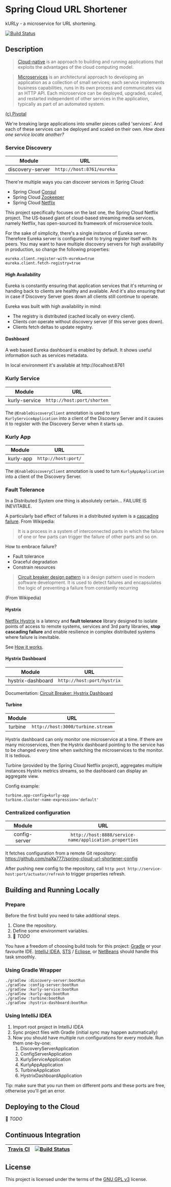 # Spring Cloud URL Shortener

kURLy - a microservice for URL shortening.

[![Build Status](https://travis-ci.com/naXa777/spring-cloud-url-shortener.svg?branch=master&style=flat)](https://travis-ci.com/naXa777/spring-cloud-url-shortener)

## Description

> [Cloud-native](https://pivotal.io/de/cloud-native) is an approach to building and running applications that exploits the advantages of the cloud computing model.

> [Microservices](https://pivotal.io/microservices) is an architectural approach to developing an application as a collection of small services; each service implements business capabilities, runs in its own process and communicates via an HTTP API. Each microservice can be deployed, upgraded, scaled, and restarted independent of other services in the application, typically as part of an automated system.

[(c) Pivotal](https://pivotal.io/de/cloud-native)

We're breaking large applications into smaller pieces called 'services'. And each of these services can be deployed and scaled on their own. _How does one service locate another?_

### Service Discovery

|      Module      |           URL             |
| :--------------: | :-----------------------: |
| discovery-server | `http://host:8761/eureka` |

There're multiple ways you can discover services in Spring Cloud:

* Spring Cloud [Consul](https://cloud.spring.io/spring-cloud-consul/)
* Spring Cloud [Zookeeper](https://cloud.spring.io/spring-cloud-zookeeper/)
* Spring Cloud [Netflix](https://cloud.spring.io/spring-cloud-netflix/)

This project specifically focuses on the last one, the Spring Cloud Netflix project. The US-based giant of cloud-based streaming media services, namely Netflix, has open-sourced its framework of microservice tools.

For the sake of simplicity, there's a single instance of Eureka server. Therefore Eureka server is configured not to trying register itself with its peers.
You may want to have multiple discovery servers for high availability in production, so change the following properties:

    eureka.client.register-with-eureka=true
    eureka.client.fetch-registry=true

#### High Availability

Eureka is constantly ensuring that application services that it's returning or handing back to clients are healthy and available. And it's also ensuring that in case if Discovery Server goes down all clients still continue to operate.

Eureka was built with high availability in mind:

 * The registry is distributed (cached locally on every client).
 * Clients _can_ operate without discovery server (if this server goes down).
 * Clients fetch deltas to update registry.

#### Dashboard

A web based Eureka dashboard is enabled by default. It shows useful information such as services metadata.
 
In local environment it's available at http://localhost:8761

### Kurly Service

| Module          | URL                        |
| :-------------: | :------------------------: |
| kurly-service   | `http://host:port/shorten` |

The `@EnableDiscoveryClient` annotation is used to turn `KurlyServiceApplication` into a client of the Discovery Server and it causes it to register with the Discovery Server when it starts up.

### Kurly App

| Module      | URL                                |
| :---------: | :--------------------------------: |
| kurly-app   | `http://host:port/` |

The `@EnableDiscoveryClient` annotation is used to turn `KurlyAppApplication` into a client of the Discovery Server.
    
### Fault Tolerance

In a Distributed System one thing is absolutely certain... FAILURE IS INEVITABLE.

A particularly bad effect of failures in a distributed system is a [cascading failure](https://en.wikipedia.org/wiki/Cascading_failure). From Wikipedia:

> It is a process in a system of interconnected parts in which the failure of one or few parts can trigger the failure of other parts and so on.

How to embrace failure?

 * Fault tolerance
 * Graceful degradation
 * Constrain resources

> [Circuit breaker design pattern](https://en.wikipedia.org/wiki/Circuit_breaker_design_pattern) is a design pattern used in modern software development. It is used to detect failures and encapsulates the logic of preventing a failure from constantly recurring

(From Wikipedia)

#### Hystrix

[Netflix Hystrix](https://github.com/Netflix/Hystrix) is a latency and **fault tolerance** library designed to isolate points of access to remote systems, services and 3rd party libraries, **stop cascading failure** and enable resilience in complex distributed systems where failure is inevitable.

See [How it works](https://github.com/Netflix/Hystrix/wiki/How-it-Works).

#### Hystrix Dashboard

| Module             | URL                        |
| :----------------: | :------------------------: |
| hystrix-dashboard  | `http://host:port/hystrix` |

Documentation: [Circuit Breaker: Hystrix Dashboard](https://cloud.spring.io/spring-cloud-static/Edgware.SR4/multi/multi__circuit_breaker_hystrix_dashboard.html)

#### Turbine

| Module   | URL                               |
| :------: | :-------------------------------: |
| turbine  | `http://host:3000/turbine.stream` |

Hystrix dashboard can only monitor one microservice at a time. If there are many microservices, then the Hystrix dashboard pointing to the service has to be changed every time when switching the microservices to the monitor. It is tedious.

Turbine (provided by the Spring Cloud Netflix project), aggregates multiple instances Hystrix metrics streams, so the dashboard can display an aggregate view.

Config example:

    turbine.app-config=kurly-app
    turbine.cluster-name-expression='default'

### Centralized configuration

| Module             | URL                                                    |
| :----------------: | :----------------------------------------------------: |
| config-server      | `http://host:8888/service-name/application.properties` |

It fetches configuration from a remote Git repository: https://github.com/naXa777/spring-cloud-url-shortener-config

After pushing new config to the repository, call `http post http://service-host:port/actuator/refresh` to trigger properties refresh.

## Building and Running Locally

### Prepare

Before the first build you need to take additional steps.

 1. Clone the repository.
 2. Define some environment variables.
 3. &#x1F4D7; _TODO_

You have a freedom of choosing build tools for this project: [Gradle](https://gradle.org/) or your favourite IDE.
[IntelliJ IDEA](https://spring.io/guides/gs/intellij-idea/), [STS](https://stackoverflow.com/q/34214685/1429387) / [Eclipse](http://www.vogella.com/tutorials/EclipseGradle/article.html), or [NetBeans](https://netbeans.org/features/java/build-tools.html) should handle this task smoothly.

### Using Gradle Wrapper

    ./gradlew :discovery-server:bootRun
    ./gradlew :config-server:bootRun
    ./gradlew :kurly-service:bootRun
    ./gradlew :kurly-app:bootRun
    ./gradlew :turbine:bootRun
    ./gradlew :hystrix-dashboard:bootRun

### Using IntelliJ IDEA

1. Import root project in IntelliJ IDEA
2. Sync project files with Gradle (initial sync may happen automatically)
3. Now you should have multiple run configurations for every module. Run them one-by-one:
    1. DiscoveryServerApplication
    2. ConfigServerApplication
    3. KurlyServiceApplication
    4. KurlyAppApplication
    5. TurbineApplication
    6. HystrixDashboardApplication

Tip: make sure that you run them on different ports and these ports are free, otherwise you'll get an error.

## Deploying to the Cloud

&#x1F4D7; _TODO_

## Continuous Integration

| [Travis CI](https://travis-ci.com/) | [![Build Status](https://travis-ci.com/naXa777/spring-cloud-url-shortener.svg?branch=master&style=flat)](https://travis-ci.com/naXa777/spring-cloud-url-shortener) |
| ----------------------------------- | ------------------------------------------------------------------------------------------------------------------------------------------------------ |

## License

This project is licensed under the terms of the [GNU GPL v3](https://www.gnu.org/licenses/gpl-3.0.en.html) license.
